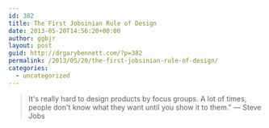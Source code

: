 ```yaml
---
id: 382
title: The First Jobsinian Rule of Design
date: 2013-05-20T14:56:20+00:00
author: ggbjr
layout: post
guid: http://drgarybennett.com/?p=382
permalink: /2013/05/20/the-first-jobsinian-rule-of-design/
categories:
  - uncategorized
---
```

> It's really hard to design products by focus groups. A lot of times, people don't know what they want until you show it to them." — Steve Jobs